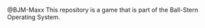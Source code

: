 @BJM-Maxx
This repository is a game that is part of the Ball-Stern Operating System.

<!---
BJM-Maxx/BJM-Maxx is a ✨ special ✨ repository because its `README.md` (this file) appears on your GitHub profile.
You can click the Preview link to take a look at your changes.
--->

